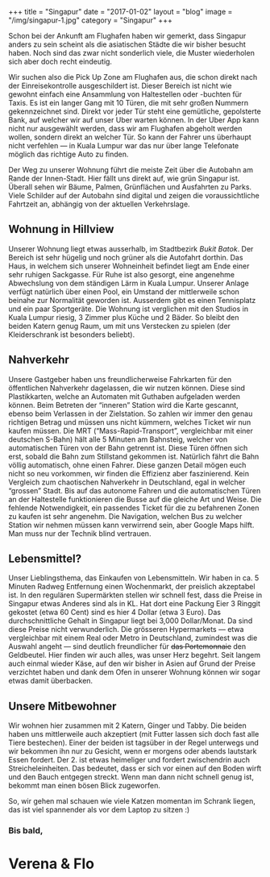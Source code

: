 +++
title = "Singapur"
date = "2017-01-02"
layout = "blog"
image = "/img/singapur-1.jpg"
category = "Singapur"
+++

Schon bei der Ankunft am Flughafen haben wir gemerkt, dass Singapur anders zu sein scheint als die asiatischen Städte die wir bisher besucht haben. Noch sind das zwar nicht sonderlich viele, die Muster wiederholen sich aber doch recht eindeutig.

<!--more-->

Wir suchen also die Pick Up Zone am Flughafen aus, die schon direkt nach der Einreisekontrolle ausgeschildert ist. Dieser Bereich ist nicht wie gewohnt einfach eine Ansammlung von Haltestellen oder -buchten für Taxis. Es ist ein langer Gang mit 10 Türen, die mit sehr großen Nummern gekennzeichnet sind. Direkt vor jeder Tür steht eine gemütliche, gepolsterte Bank, auf welcher wir auf unser Uber warten können. In der Uber App kann nicht nur ausgewählt werden, dass wir am Flughafen abgeholt werden wollen, sondern direkt an welcher Tür. So kann der Fahrer uns überhaupt nicht verfehlen — in Kuala Lumpur war das nur über lange Telefonate möglich das richtige Auto zu finden.

Der Weg zu unserer Wohnung führt die meiste Zeit über die Autobahn am Rande der Innen-Stadt. Hier fällt uns direkt auf, wie grün Singapur ist. Überall sehen wir Bäume, Palmen, Grünflächen und Ausfahrten zu Parks. Viele Schilder auf der Autobahn sind digital und zeigen die voraussichtliche Fahrtzeit an, abhängig von der aktuellen Verkehrslage.

## Wohnung in Hillview

Unserer Wohnung liegt etwas ausserhalb, im Stadtbezirk <em>Bukit Batok</em>. Der Bereich ist sehr hügelig und noch grüner als die Autofahrt dorthin. Das Haus, in welchem sich unserer Wohneinheit befindet liegt am Ende einer sehr ruhigen Sackgasse. Für Ruhe ist also gesorgt, eine angenehme Abwechslung von dem ständigen Lärm in Kuala Lumpur. Unserer Anlage verfügt natürlich über einen Pool, ein Umstand der mittlerweile schon beinahe zur Normalität geworden ist. Ausserdem gibt es einen Tennisplatz und ein paar Sportgeräte. Die Wohnung ist verglichen mit den Studios in Kuala Lumpur riesig, 3 Zimmer plus Küche und 2 Bäder. So bleibt den beiden Katern genug Raum, um mit uns Verstecken zu spielen (der Kleiderschrank ist besonders beliebt).

## Nahverkehr

Unsere Gastgeber haben uns freundlicherweise Fahrkarten für den öffentlichen Nahverkehr dagelassen, die wir nutzen können. Diese sind Plastikkarten, welche an Automaten mit Guthaben aufgeladen werden können. Beim Betreten der “inneren” Station wird die Karte gescannt, ebenso beim Verlassen in der Zielstation. So zahlen wir immer den genau richtigen Betrag und müssen uns nicht kümmern, welches Ticket wir nun kaufen müssen. Die MRT (“Mass-Rapid-Transport”, vergleichbar mit einer deutschen S-Bahn) hält alle 5 Minuten am Bahnsteig, welcher von automatischen Türen von der Bahn getrennt ist. Diese Türen öffnen sich erst, sobald die Bahn zum Stillstand gekommen ist. Natürlich fährt die Bahn völlig automatisch, ohne einen Fahrer. Diese ganzen Detail mögen euch nicht so neu vorkommen, wir finden die Effizienz aber faszinierend. Kein Vergleich zum chaotischen Nahverkehr in Deutschland, egal in welcher “grossen” Stadt. Bis auf das autonome Fahren und die automatischen Türen an der Haltestelle funktionieren die Busse auf die gleiche Art und Weise. Die fehlende Notwendigkeit, ein passendes Ticket für die zu befahrenen Zonen zu kaufen ist sehr angenehm. Die Navigation, welchen Bus zu welcher Station wir nehmen müssen kann verwirrend sein, aber Google Maps hilft. Man muss nur der Technik blind vertrauen.

## Lebensmittel?

Unser Lieblingsthema, das Einkaufen von Lebensmitteln. Wir haben in ca. 5 Minuten Radweg Entfernung einen Wochenmarkt, der preislich akzeptabel ist. In den regulären Supermärkten stellen wir schnell fest, dass die Preise in Singapur etwas Anderes sind als in KL. Hat dort eine Packung Eier 3 Ringgit gekostet (etwa 60 Cent) sind es hier 4 Dollar (etwa 3 Euro). Das durchschnittliche Gehalt in Singapur liegt bei 3,000 Dollar/Monat. Da sind diese Preise nicht verwunderlich. Die grösseren Hypermarkets — etwa vergleichbar mit einem Real oder Metro in Deutschland, zumindest was die Auswahl angeht — sind deutlich freundlicher für <del>das Portemonnaie</del> den Geldbeutel. Hier finden wir auch alles, was unser Herz begehrt. Seit langem auch einmal wieder Käse, auf den wir bisher in Asien auf Grund der Preise verzichtet haben und dank dem Ofen in unserer Wohnung können wir sogar etwas damit überbacken.

## Unsere Mitbewohner

Wir wohnen hier zusammen mit 2 Katern, Ginger und Tabby. Die beiden haben uns mittlerweile auch akzeptiert (mit Futter lassen sich doch fast alle Tiere bestechen). Einer der beiden ist tagsüber in der Regel unterwegs und wir bekommen ihn nur zu Gesicht, wenn er morgens oder abends lautstark Essen fordert. Der 2. ist etwas heimeliger und fordert zwischendrin auch Streicheleinheiten. Das bedeutet, dass er sich vor einen auf den Boden wirft und den Bauch entgegen streckt. Wenn man dann nicht schnell genug ist, bekommt man einen bösen Blick zugeworfen.

So, wir gehen mal schauen wie viele Katzen momentan im Schrank liegen, das ist viel spannender als vor dem Laptop zu sitzen :)

### Bis bald,

<h1 class="signature">Verena & Flo</h1>

